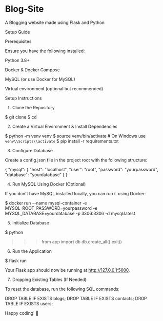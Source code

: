 # Blog-Site

A Blogging website made using Flask and Python

Setup Guide

Prerequisites

Ensure you have the following installed:

Python 3.8+

Docker & Docker Compose

MySQL (or use Docker for MySQL)

Virtual environment (optional but recommended)

Setup Instructions

1. Clone the Repository

$ git clone <your-repo-url>
$ cd <your-repo-folder>

2. Create a Virtual Environment & Install Dependencies

$ python -m venv venv
$ source venv/bin/activate # On Windows use `venv\\Scripts\\activate`
$ pip install -r requirements.txt

3. Configure Database

Create a config.json file in the project root with the following structure:

{
"mysql": {
"host": "localhost",
"user": "root",
"password": "yourpassword",
"database": "yourdatabase"
}
}

4. Run MySQL Using Docker (Optional)

If you don't have MySQL installed locally, you can run it using Docker:

$ docker run --name mysql-container -e MYSQL_ROOT_PASSWORD=yourpassword -e MYSQL_DATABASE=yourdatabase -p 3306:3306 -d mysql:latest

5. Initialize Database

$ python

> > > from app import db
> > > db.create_all()
> > > exit()

6. Run the Application

$ flask run

Your Flask app should now be running at http://127.0.0.1:5000.

7. Dropping Existing Tables (If Needed)

To reset the database, run the following SQL commands:

DROP TABLE IF EXISTS blogs;
DROP TABLE IF EXISTS contacts;
DROP TABLE IF EXISTS users;

Happy coding! 🚀
